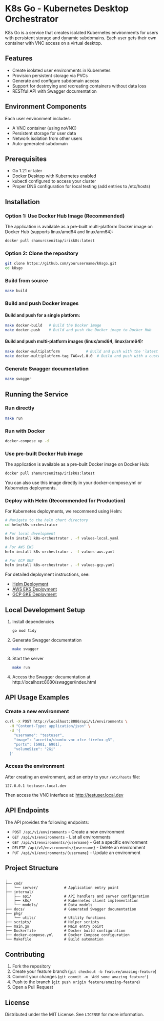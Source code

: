# K8s Go - Kubernetes Desktop Orchestrator

K8s Go is a service that creates isolated Kubernetes environments for users with persistent storage and dynamic subdomains. Each user gets their own container with VNC access on a virtual desktop.

## Features

- Create isolated user environments in Kubernetes
- Provision persistent storage via PVCs
- Generate and configure subdomain access
- Support for destroying and recreating containers without data loss
- RESTful API with Swagger documentation

## Environment Components

Each user environment includes:
- A VNC container (using noVNC)
- Persistent storage for user data
- Network isolation from other users
- Auto-generated subdomain

## Prerequisites

- Go 1.21 or later
- Docker Desktop with Kubernetes enabled
- kubectl configured to access your cluster
- Proper DNS configuration for local testing (add entries to /etc/hosts)

## Installation

### Option 1: Use Docker Hub Image (Recommended)

The application is available as a pre-built multi-platform Docker image on Docker Hub (supports linux/amd64 and linux/arm64):

```bash
docker pull shanurcsenitap/irisk8s:latest
```

### Option 2: Clone the repository

```bash
git clone https://github.com/yourusername/k8sgo.git
cd k8sgo
```

### Build from source

```bash
make build
```

### Build and push Docker images

#### Build and push for a single platform:
```bash
make docker-build   # Build the Docker image
make docker-push    # Build and push the Docker image to Docker Hub
```

#### Build and push multi-platform images (linux/amd64, linux/arm64):
```bash
make docker-multiplatform            # Build and push with the 'latest' tag
make docker-multiplatform-tag TAG=v1.0.0  # Build and push with a custom tag
```

### Generate Swagger documentation

```bash
make swagger
```

## Running the Service

### Run directly

```bash
make run
```

### Run with Docker

```bash
docker-compose up -d
```

### Use pre-built Docker Hub image

The application is available as a pre-built Docker image on Docker Hub:

```bash
docker pull shanurcsenitap/irisk8s:latest
```

You can also use this image directly in your docker-compose.yml or Kubernetes deployments.

### Deploy with Helm (Recommended for Production)

For Kubernetes deployments, we recommend using Helm:

```bash
# Navigate to the helm chart directory
cd helm/k8s-orchestrator

# For local development
helm install k8s-orchestrator . -f values-local.yaml

# For AWS EKS
helm install k8s-orchestrator . -f values-aws.yaml

# For GCP GKE
helm install k8s-orchestrator . -f values-gcp.yaml
```

For detailed deployment instructions, see:
- [Helm Deployment](docs/deployment/helm-deployment.md)
- [AWS EKS Deployment](docs/deployment/aws-eks-deployment.md)
- [GCP GKE Deployment](docs/deployment/gcp-gke-deployment.md)

## Local Development Setup

1. Install dependencies
   ```bash
   go mod tidy
   ```

2. Generate Swagger documentation
   ```bash
   make swagger
   ```

3. Start the server
   ```bash
   make run
   ```

4. Access the Swagger documentation at http://localhost:8080/swagger/index.html

## API Usage Examples

### Create a new environment

```bash
curl -X POST http://localhost:8080/api/v1/environments \
  -H "Content-Type: application/json" \
  -d '{
    "username": "testuser",
    "image": "accetto/ubuntu-vnc-xfce-firefox-g3",
    "ports": [5901, 6901],
    "volumeSize": "2Gi"
  }'
```

### Access the environment

After creating an environment, add an entry to your `/etc/hosts` file:

```
127.0.0.1 testuser.local.dev
```

Then access the VNC interface at: http://testuser.local.dev

## API Endpoints

The API provides the following endpoints:

- `POST /api/v1/environments` - Create a new environment
- `GET /api/v1/environments` - List all environments
- `GET /api/v1/environments/{username}` - Get a specific environment
- `DELETE /api/v1/environments/{username}` - Delete an environment
- `PUT /api/v1/environments/{username}` - Update an environment

## Project Structure

```
.
├── cmd/
│   └── server/            # Application entry point
├── internal/
│   ├── api/               # API handlers and server configuration
│   ├── k8s/               # Kubernetes client implementation
│   └── models/            # Data models
├── docs/                  # Generated Swagger documentation
├── pkg/
│   └── utils/             # Utility functions
├── scripts/               # Helper scripts
├── main.go                # Main entry point
├── Dockerfile             # Docker build configuration
├── docker-compose.yml     # Docker Compose configuration
└── Makefile               # Build automation
```

## Contributing

1. Fork the repository
2. Create your feature branch (`git checkout -b feature/amazing-feature`)
3. Commit your changes (`git commit -m 'Add some amazing feature'`)
4. Push to the branch (`git push origin feature/amazing-feature`)
5. Open a Pull Request

## License

Distributed under the MIT License. See `LICENSE` for more information.